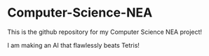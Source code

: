 # Computer-Science-NEA

This is the github repository for my Computer Science NEA project!

I am making an AI that flawlessly beats Tetris!